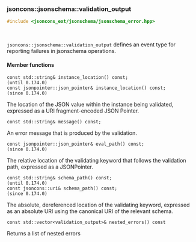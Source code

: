 ### jsoncons::jsonschema::validation_output

```cpp
#include <jsoncons_ext/jsonschema/jsonschema_error.hpp>
```

<br>

`jsoncons::jsonschema::validation_output` defines an event type for reporting failures in jsonschema operations.

#### Member functions

    const std::string& instance_location() const;                       (until 0.174.0)
    const jsonpointer::json_pointer& instance_location() const;         (since 0.174.0)
The location of the JSON value within the instance being validated,
expressed as a URI fragment-encoded JSON Pointer.

    const std::string& message() const;
An error message that is produced by the validation.

    const jsonpointer::json_pointer& eval_path() const;                 (since 0.174.0)
The relative location of the validating keyword that follows 
the validation path, expressed as a JSONPointer. 

    const std::string& schema_path() const;                             (until 0.174.0)
    const jsoncons::uri& schema_path() const;                           (since 0.174.0)
The absolute, dereferenced location of the validating keyword,
expressed as an absolute URI using the canonical URI of the 
relevant schema.

    const std::vector<validation_output>& nested_errors() const
Returns a list of nested errors

